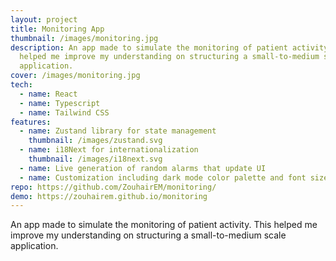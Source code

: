 ```yaml
---
layout: project
title: Monitoring App
thumbnail: /images/monitoring.jpg
description: An app made to simulate the monitoring of patient activity. This
  helped me improve my understanding on structuring a small-to-medium scale
  application.
cover: /images/monitoring.jpg
tech:
  - name: React
  - name: Typescript
  - name: Tailwind CSS
features:
  - name: Zustand library for state management
    thumbnail: /images/zustand.svg
  - name: i18Next for internationalization
    thumbnail: /images/i18next.svg
  - name: Live generation of random alarms that update UI
  - name: Customization including dark mode color palette and font size
repo: https://github.com/ZouhairEM/monitoring/
demo: https://zouhairem.github.io/monitoring
---
```

An app made to simulate the monitoring of patient activity. This helped me improve my understanding on structuring a small-to-medium scale application.